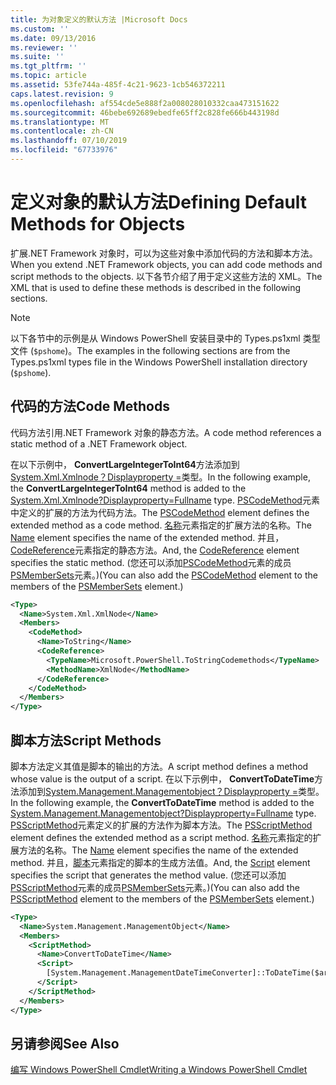 ```yaml
---
title: 为对象定义的默认方法 |Microsoft Docs
ms.custom: ''
ms.date: 09/13/2016
ms.reviewer: ''
ms.suite: ''
ms.tgt_pltfrm: ''
ms.topic: article
ms.assetid: 53fe744a-485f-4c21-9623-1cb546372211
caps.latest.revision: 9
ms.openlocfilehash: af554cde5e888f2a008028010332caa473151622
ms.sourcegitcommit: 46bebe692689ebedfe65ff2c828fe666b443198d
ms.translationtype: MT
ms.contentlocale: zh-CN
ms.lasthandoff: 07/10/2019
ms.locfileid: "67733976"
---
```

# <a name="defining-default-methods-for-objects"></a><span data-ttu-id="e42a7-102">定义对象的默认方法</span><span class="sxs-lookup"><span data-stu-id="e42a7-102">Defining Default Methods for Objects</span></span>

<span data-ttu-id="e42a7-103">扩展.NET Framework 对象时，可以为这些对象中添加代码的方法和脚本方法。</span><span class="sxs-lookup"><span data-stu-id="e42a7-103">When you extend .NET Framework objects, you can add code methods and script methods to the objects.</span></span> <span data-ttu-id="e42a7-104">以下各节介绍了用于定义这些方法的 XML。</span><span class="sxs-lookup"><span data-stu-id="e42a7-104">The XML that is used to define these methods is described in the following sections.</span></span>

> [!NOTE]
> <span data-ttu-id="e42a7-105">以下各节中的示例是从 Windows PowerShell 安装目录中的 Types.ps1xml 类型文件 (`$pshome`)。</span><span class="sxs-lookup"><span data-stu-id="e42a7-105">The examples in the following sections are from the Types.ps1xml types file in the Windows PowerShell installation directory (`$pshome`).</span></span>

## <a name="code-methods"></a><span data-ttu-id="e42a7-106">代码的方法</span><span class="sxs-lookup"><span data-stu-id="e42a7-106">Code Methods</span></span>

<span data-ttu-id="e42a7-107">代码方法引用.NET Framework 对象的静态方法。</span><span class="sxs-lookup"><span data-stu-id="e42a7-107">A code method references a static method of a .NET Framework object.</span></span>

<span data-ttu-id="e42a7-108">在以下示例中， **ConvertLargeIntegerToInt64**方法添加到[System.Xml.Xmlnode？Displayproperty =](/dotnet/api/System.Xml.XmlNode)类型。</span><span class="sxs-lookup"><span data-stu-id="e42a7-108">In the following example, the **ConvertLargeIntegerToInt64** method is added to the [System.Xml.Xmlnode?Displayproperty=Fullname](/dotnet/api/System.Xml.XmlNode) type.</span></span> <span data-ttu-id="e42a7-109">[PSCodeMethod](/dotnet/api/system.management.automation.pscodemethod)元素中定义的扩展的方法为代码方法。</span><span class="sxs-lookup"><span data-stu-id="e42a7-109">The [PSCodeMethod](/dotnet/api/system.management.automation.pscodemethod) element defines the extended method as a code method.</span></span> <span data-ttu-id="e42a7-110">[名称](/dotnet/api/system.management.automation.psmemberinfo.name?view=pscore-6.2.0#System_Management_Automation_PSMemberInfo_Name)元素指定的扩展方法的名称。</span><span class="sxs-lookup"><span data-stu-id="e42a7-110">The [Name](/dotnet/api/system.management.automation.psmemberinfo.name?view=pscore-6.2.0#System_Management_Automation_PSMemberInfo_Name) element specifies the name of the extended method.</span></span> <span data-ttu-id="e42a7-111">并且， [CodeReference](/dotnet/api/system.management.automation.pscodemethod.codereference?view=pscore-6.2.0#System_Management_Automation_PSCodeMethod_CodeReference)元素指定的静态方法。</span><span class="sxs-lookup"><span data-stu-id="e42a7-111">And, the [CodeReference](/dotnet/api/system.management.automation.pscodemethod.codereference?view=pscore-6.2.0#System_Management_Automation_PSCodeMethod_CodeReference) element specifies the static method.</span></span> <span data-ttu-id="e42a7-112">(您还可以添加[PSCodeMethod](/dotnet/api/system.management.automation.pscodemethod)元素的成员[PSMemberSets](/dotnet/api/system.management.automation.psmemberset?view=pscore-6.2.0)元素。)</span><span class="sxs-lookup"><span data-stu-id="e42a7-112">(You can also add the [PSCodeMethod](/dotnet/api/system.management.automation.pscodemethod) element to the members of the [PSMemberSets](/dotnet/api/system.management.automation.psmemberset?view=pscore-6.2.0) element.)</span></span>

```xml
<Type>
  <Name>System.Xml.XmlNode</Name>
  <Members>
    <CodeMethod>
      <Name>ToString</Name>
      <CodeReference>
        <TypeName>Microsoft.PowerShell.ToStringCodemethods</TypeName>
        <MethodName>XmlNode</MethodName>
      </CodeReference>
    </CodeMethod>
  </Members>
</Type>
```

## <a name="script-methods"></a><span data-ttu-id="e42a7-113">脚本方法</span><span class="sxs-lookup"><span data-stu-id="e42a7-113">Script Methods</span></span>

<span data-ttu-id="e42a7-114">脚本方法定义其值是脚本的输出的方法。</span><span class="sxs-lookup"><span data-stu-id="e42a7-114">A script method defines a method whose value is the output of a script.</span></span> <span data-ttu-id="e42a7-115">在以下示例中， **ConvertToDateTime**方法添加到[System.Management.Managementobject？Displayproperty =](/dotnet/api/System.Management.ManagementObject)类型。</span><span class="sxs-lookup"><span data-stu-id="e42a7-115">In the following example, the **ConvertToDateTime** method is added to the [System.Management.Managementobject?Displayproperty=Fullname](/dotnet/api/System.Management.ManagementObject) type.</span></span> <span data-ttu-id="e42a7-116">[PSScriptMethod](/dotnet/api/system.management.automation.psscriptmethod?view=pscore-6.2.0)元素定义的扩展的方法作为脚本方法。</span><span class="sxs-lookup"><span data-stu-id="e42a7-116">The [PSScriptMethod](/dotnet/api/system.management.automation.psscriptmethod?view=pscore-6.2.0) element defines the extended method as a script method.</span></span> <span data-ttu-id="e42a7-117">[名称](/dotnet/api/system.management.automation.psmemberinfo.name?view=pscore-6.2.0#System_Management_Automation_PSMemberInfo_Name)元素指定的扩展方法的名称。</span><span class="sxs-lookup"><span data-stu-id="e42a7-117">The [Name](/dotnet/api/system.management.automation.psmemberinfo.name?view=pscore-6.2.0#System_Management_Automation_PSMemberInfo_Name) element specifies the name of the extended method.</span></span> <span data-ttu-id="e42a7-118">并且，[脚本](/dotnet/api/system.management.automation.psscriptmethod.script?view=pscore-6.2.0#System_Management_Automation_PSScriptMethod_Script)元素指定的脚本的生成方法值。</span><span class="sxs-lookup"><span data-stu-id="e42a7-118">And, the [Script](/dotnet/api/system.management.automation.psscriptmethod.script?view=pscore-6.2.0#System_Management_Automation_PSScriptMethod_Script) element specifies the script that generates the method value.</span></span> <span data-ttu-id="e42a7-119">(您还可以添加[PSScriptMethod](/dotnet/api/system.management.automation.psscriptmethod?view=pscore-6.2.0)元素的成员[PSMemberSets](/dotnet/api/system.management.automation.psmemberset?view=pscore-6.2.0)元素。)</span><span class="sxs-lookup"><span data-stu-id="e42a7-119">(You can also add the [PSScriptMethod](/dotnet/api/system.management.automation.psscriptmethod?view=pscore-6.2.0) element to the members of the [PSMemberSets](/dotnet/api/system.management.automation.psmemberset?view=pscore-6.2.0) element.)</span></span>

```xml
<Type>
  <Name>System.Management.ManagementObject</Name>
  <Members>
    <ScriptMethod>
      <Name>ConvertToDateTime</Name>
      <Script>
        [System.Management.ManagementDateTimeConverter]::ToDateTime($args[0])
      </Script>
    </ScriptMethod>
  </Members>
</Type>
```

## <a name="see-also"></a><span data-ttu-id="e42a7-120">另请参阅</span><span class="sxs-lookup"><span data-stu-id="e42a7-120">See Also</span></span>

[<span data-ttu-id="e42a7-121">编写 Windows PowerShell Cmdlet</span><span class="sxs-lookup"><span data-stu-id="e42a7-121">Writing a Windows PowerShell Cmdlet</span></span>](./writing-a-windows-powershell-cmdlet.md)
